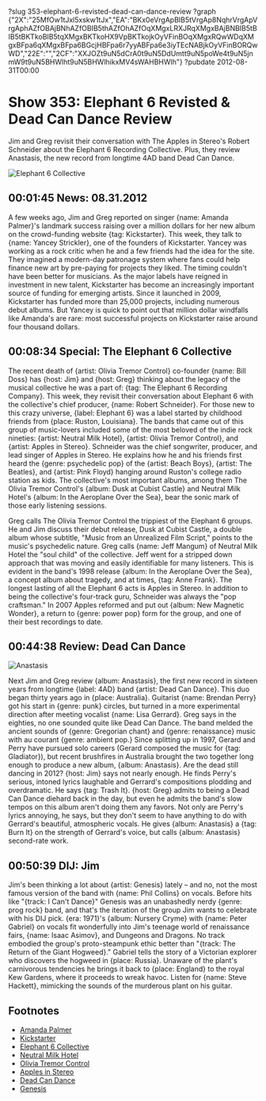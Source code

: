 ?slug 353-elephant-6-revisted-dead-can-dance-review
?graph {"2X":"25MfOw1tJxl5xskw1tJx","EA":"BKx0eVrgApBIB5tVrgAp8NqhrVrgApVrgAphAZfOBAjBNhAZfOBIB5thAZfOhAZfOqXMgxLRXJRqXMgxBAjBNBIB5tBIB5tBKTkoBIB5tqXMgxBKTkoHX9VpBKTkojkOyVFinBOqXMgxRQwWDqXMgxBFpa6qXMgxBFpa6BGcjHBFpa6r7yyABFpa6e3iyTEcNABjkOyVFinBORQwWD","22E":"","2CF":"XXJOZt9uN5dCrA0t9uN5DdUmtt9uN5poWe4t9uN5jnmW9t9uN5BHWlht9uN5BHWlhikxMV4sWAHBHWlh"}
?pubdate 2012-08-31T00:00

# Show 353: Elephant 6 Revisted & Dead Can Dance Review
Jim and Greg revisit their conversation with The Apples in Stereo's Robert Schneider about the Elephant 6 Recording Collective. Plus, they review Anastasis, the new record from longtime 4AD band Dead Can Dance.

![Elephant 6 Collective](//static.soundopinions.org/images/2012/elephant6.jpg)

## 00:01:45 News: 08.31.2012
A few weeks ago, Jim and Greg reported on singer {name: Amanda Palmer}'s landmark success raising over a million dollars for her new album on the crowd-funding website {tag: Kickstarter}. This week, they talk to {name: Yancey Strickler}, one of the founders of Kickstarter. Yancey was working as a rock critic when he and a few friends had the idea for the site. They imagined a modern-day patronage system where fans could help finance new art by pre-paying for projects they liked. The timing couldn't have been better for musicians. As the major labels have reigned in investment in new talent, Kickstarter has become an increasingly important source of funding for emerging artists. Since it launched in 2009, Kickstarter has funded more than 25,000 projects, including numerous debut albums. But Yancey is quick to point out that million dollar windfalls like Amanda's are rare: most successful projects on Kickstarter raise around four thousand dollars.

## 00:08:34 Special: The Elephant 6 Collective
The recent death of {artist: Olivia Tremor Control} co-founder {name: Bill Doss} has {host: Jim} and {host: Greg} thinking about the legacy of the musical collective he was a part of: {tag: The Elephant 6 Recording Company}. This week, they revisit their conversation about Elephant 6 with the collective's chief producer, {name: Robert Schneider}. For those new to this crazy universe, {label: Elephant 6} was a label started by childhood friends from {place: Ruston, Louisiana}. The bands that came out of this group of music-lovers included some of the most beloved of the indie rock nineties: {artist: Neutral Milk Hotel}, {artist: Olivia Tremor Control}, and {artist: Apples in Stereo}. Schneider was the chief songwriter, producer, and lead singer of Apples in Stereo. He explains how he and his friends first heard the {genre: psychedelic pop} of the {artist: Beach Boys}, {artist: The Beatles}, and {artist: Pink Floyd} hanging around Ruston's college radio station as kids. The collective's most important albums, among them The Olivia Tremor Control's {album: Dusk at Cubist Castle} and Neutral Milk Hotel's {album: In the Aeroplane Over the Sea}, bear the sonic mark of those early listening sessions.

Greg calls The Olivia Tremor Control the trippiest of the Elephant 6 groups. He and Jim discuss their debut release, Dusk at Cubist Castle, a double album whose subtitle, "Music from an Unrealized Film Script," points to the music's psychedelic nature. Greg calls {name: Jeff Mangum} of Neutral Milk Hotel the "soul child" of the collective. Jeff went for a stripped down approach that was moving and easily identifiable for many listeners. This is evident in the band's 1998 release {album: In the Aeroplane Over the Sea}, a concept album about tragedy, and at times, {tag: Anne Frank}. The longest lasting of all the Elephant 6 acts is Apples in Stereo. In addition to being the collective's four-track guru, Schneider was always the "pop craftsman." In 2007 Apples reformed and put out {album: New Magnetic Wonder}, a return to {genre: power pop} form for the group, and one of their best recordings to date.

## 00:44:38 Review: Dead Can Dance
![Anastasis](//static.soundopinions.org/assets/353/22E0.jpg "7576985/881677436")

Next Jim and Greg review {album: Anastasis}, the first new record in sixteen years from longtime {label: 4AD} band {artist: Dead Can Dance}. This duo began thirty years ago in {place: Australia}. Guitarist {name: Brendan Perry} got his start in {genre: punk} circles, but turned in a more experimental direction after meeting vocalist {name: Lisa Gerrard}. Greg says in the eighties, no one sounded quite like Dead Can Dance. The band melded the ancient sounds of {genre: Gregorian chant} and {genre: renaissance} music with au courant {genre: ambient pop.} Since splitting up in 1997, Gerard and Perry have pursued solo careers (Gerard composed the music for {tag: Gladiator}), but recent brushfires in Australia brought the two together long enough to produce a new album, {album: Anastasis}. Are the dead still dancing in 2012? {host: Jim} says not nearly enough. He finds Perry's serious, intoned lyrics laughable and Gerrard's compositions plodding and overdramatic. He says {tag: Trash It}. {host: Greg} admits to being a Dead Can Dance diehard back in the day, but even he admits the band's slow tempos on this album aren't doing them any favors. Not only are Perry's lyrics annoying, he says, but they don't seem to have anything to do with Gerrard's beautiful, atmospheric vocals. He gives {album: Anastasis} a {tag: Burn It} on the strength of Gerrard's voice, but calls {album: Anastasis} second-rate work.

## 00:50:39 DIJ: Jim
Jim's been thinking a lot about {artist: Genesis} lately – and no, not the most famous version of the band with {name: Phil Collins} on vocals. Before hits like "{track: I Can't Dance}" Genesis was an unabashedly nerdy {genre: prog rock} band, and that's the iteration of the group Jim wants to celebrate with his DIJ pick. {era: 1971}'s {album: Nursery Cryme} with {name: Peter Gabriel} on vocals fit wonderfully into Jim's teenage world of renaissance fairs, {name: Isaac Asimov}, and Dungeons and Dragons. No track embodied the group's proto-steampunk ethic better than "{track: The Return of the Giant Hogweed}." Gabriel tells the story of a Victorian explorer who discovers the hogweed in {place: Russia}. Unaware of the plant's carnivorous tendencies he brings it back to {place: England} to the royal Kew Gardens, where it proceeds to wreak havoc. Listen for {name: Steve Hackett}, mimicking the sounds of the murderous plant on his guitar.

## Footnotes
- [Amanda Palmer](https://www.kickstarter.com/blog/amandas-million)
- [Kickstarter](https://www.kickstarter.com/)
- [Elephant 6 Collective](http://www.elephant6.com/)
- [Neutral Milk Hotel](http://www.walkingwallofwords.com/)
- [Olivia Tremor Control](http://www.oliviatremorcontrol.com/)
- [Apples in Stereo](http://theapplesinstereo.tumblr.com/)
- [Dead Can Dance](http://www.deadcandance.com/main/)
- [Genesis](http://www.allmusic.com/artist/genesis-mn0000199995)
